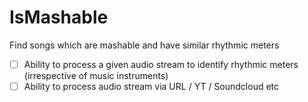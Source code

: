 # IsMashable
Find songs which are mashable and have similar rhythmic meters

- [ ] Ability to process a given audio stream to identify rhythmic meters (irrespective of music instruments)
- [ ] Ability to process audio stream via URL / YT / Soundcloud etc
